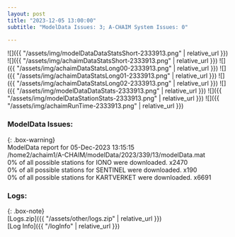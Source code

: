 ```yaml
---
layout: post
title: "2023-12-05 13:00:00"
subtitle: "ModelData Issues: 3; A-CHAIM System Issues: 0"

---
```


![]({{ "/assets/img/modelDataDataStatsShort-2333913.png" | relative_url }})
![]({{ "/assets/img/achaimDataStatsShort-2333913.png" | relative_url }})
![]({{ "/assets/img/achaimDataStatsLong00-2333913.png" | relative_url }})
![]({{ "/assets/img/achaimDataStatsLong01-2333913.png" | relative_url }})
![]({{ "/assets/img/achaimDataStatsLong02-2333913.png" | relative_url }})
![]({{ "/assets/img/modelDataDataStats-2333913.png" | relative_url }})
![]({{ "/assets/img/modelDataStationStats-2333913.png" | relative_url }})
![]({{ "/assets/img/achaimRunTime-2333913.png" | relative_url }})


### ModelData Issues:  
  
{: .box-warning}  
 ModelData report for 05-Dec-2023 13:15:15   
 /home2/achaim1/A-CHAIM/modelData/2023/339/13/modelData.mat   
 0% of all possible stations for IONO were downloaded. x2470   
 0% of all possible stations for SENTINEL were downloaded. x190   
 0% of all possible stations for KARTVERKET were downloaded. x6691   
  


### Logs:  
  
{: .box-note}  
[Logs.zip]({{ "/assets/other/logs.zip" | relative_url }})  
[Log Info]({{ "/logInfo" | relative_url }})  
